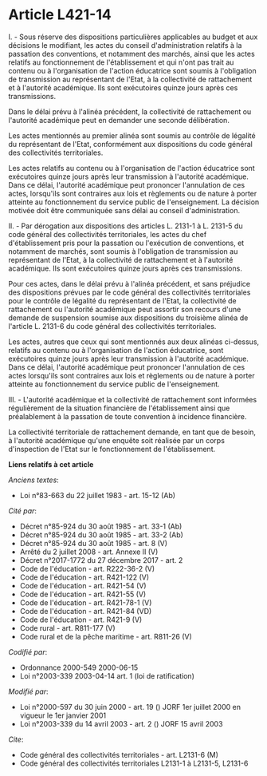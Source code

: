 # Article L421-14

I. - Sous réserve des dispositions particulières applicables au budget et aux décisions le modifiant, les actes du conseil
d'administration relatifs à la passation des conventions, et notamment des marchés, ainsi que les actes relatifs au
fonctionnement de l'établissement et qui n'ont pas trait au contenu ou à l'organisation de l'action éducatrice sont soumis à
l'obligation de transmission au représentant de l'Etat, à la collectivité de rattachement et à l'autorité académique. Ils
sont exécutoires quinze jours après ces transmissions.

Dans le délai prévu à l'alinéa précédent, la collectivité de rattachement ou l'autorité académique peut en demander une
seconde délibération.

Les actes mentionnés au premier alinéa sont soumis au contrôle de légalité du représentant de l'Etat, conformément aux
dispositions du code général des collectivités territoriales.

Les actes relatifs au contenu ou à l'organisation de l'action éducatrice sont exécutoires quinze jours après leur
transmission à l'autorité académique. Dans ce délai, l'autorité académique peut prononcer l'annulation de ces actes,
lorsqu'ils sont contraires aux lois et règlements ou de nature à porter atteinte au fonctionnement du service public de
l'enseignement. La décision motivée doit être communiquée sans délai au conseil d'administration.

II. - Par dérogation aux dispositions des articles L. 2131-1 à L. 2131-5 du code général des collectivités territoriales, les
actes du chef d'établissement pris pour la passation ou l'exécution de conventions, et notamment de marchés, sont soumis à
l'obligation de transmission au représentant de l'Etat, à la collectivité de rattachement et à l'autorité académique. Ils
sont exécutoires quinze jours après ces transmissions.

Pour ces actes, dans le délai prévu à l'alinéa précédent, et sans préjudice des dispositions prévues par le code général des
collectivités territoriales pour le contrôle de légalité du représentant de l'Etat, la collectivité de rattachement ou
l'autorité académique peut assortir son recours d'une demande de suspension soumise aux dispositions du troisième alinéa de
l'article L. 2131-6 du code général des collectivités territoriales.

Les actes, autres que ceux qui sont mentionnés aux deux alinéas ci-dessus, relatifs au contenu ou à l'organisation de
l'action éducatrice, sont exécutoires quinze jours après leur transmission à l'autorité académique. Dans ce délai, l'autorité
académique peut prononcer l'annulation de ces actes lorsqu'ils sont contraires aux lois et règlements ou de nature à porter
atteinte au fonctionnement du service public de l'enseignement.

III. - L'autorité académique et la collectivité de rattachement sont informées régulièrement de la situation financière de
l'établissement ainsi que préalablement à la passation de toute convention à incidence financière.

La collectivité territoriale de rattachement demande, en tant que de besoin, à l'autorité académique qu'une enquête soit
réalisée par un corps d'inspection de l'Etat sur le fonctionnement de l'établissement.

**Liens relatifs à cet article**

_Anciens textes_:

  - Loi n°83-663 du 22 juillet 1983 - art. 15-12 (Ab)

_Cité par_:

  - Décret n°85-924 du 30 août 1985 - art. 33-1 (Ab)
  - Décret n°85-924 du 30 août 1985 - art. 33-2 (Ab)
  - Décret n°85-924 du 30 août 1985 - art. 8 (V)
  - Arrêté du 2 juillet 2008 - art. Annexe II (V)
  - Décret n°2017-1772 du 27 décembre 2017 - art. 2
  - Code de l'éducation - art. R222-36-2 (V)
  - Code de l'éducation - art. R421-122 (V)
  - Code de l'éducation - art. R421-54 (V)
  - Code de l'éducation - art. R421-55 (V)
  - Code de l'éducation - art. R421-78-1 (V)
  - Code de l'éducation - art. R421-84 (VD)
  - Code de l'éducation - art. R421-9 (V)
  - Code rural - art. R811-177 (V)
  - Code rural et de la pêche maritime - art. R811-26 (V)

_Codifié par_:

  - Ordonnance 2000-549 2000-06-15
  - Loi n°2003-339 2003-04-14 art. 1 (loi de ratification)

_Modifié par_:

  - Loi n°2000-597 du 30 juin 2000 - art. 19 () JORF 1er juillet 2000 en vigueur le 1er janvier 2001
  - Loi n°2003-339 du 14 avril 2003 - art. 2 () JORF 15 avril 2003

_Cite_:

  - Code général des collectivités territoriales - art. L2131-6 (M)
  - Code général des collectivités territoriales L2131-1 à L2131-5, L2131-6
